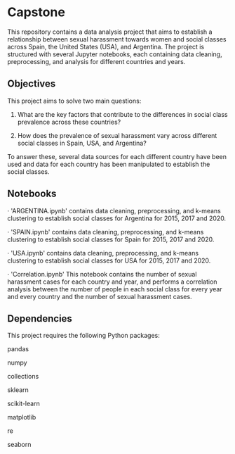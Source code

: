 # Capstone
This repository contains a data analysis project that aims to establish a relationship between sexual harassment towards women and social classes across Spain, the United States (USA), and Argentina. The project is structured with several Jupyter notebooks, each containing data cleaning, preprocessing, and analysis for different countries and years.

## Objectives
This project aims to solve two main questions:
  1. What are the key factors that contribute to the differences in social class prevalence across these countries?
  
  2. How does the prevalence of sexual harassment vary across different social classes in Spain, USA, and Argentina?

To answer these, several data sources for each different country have been used and data for each country has been manipulated to establish the social classes.


## Notebooks

  · 'ARGENTINA.ipynb' contains data cleaning, preprocessing, and k-means clustering to establish social classes for Argentina for 2015, 2017 and 2020.
  
  
  · 'SPAIN.ipynb' contains data cleaning, preprocessing, and k-means clustering to establish social classes for Spain for 2015, 2017 and 2020.
  
  
  · 'USA.ipynb' contains data cleaning, preprocessing, and k-means clustering to establish social classes for USA for 2015, 2017 and 2020.
  
  
  · 'Correlation.ipynb' This notebook contains the number of sexual harassment cases for each country and year, and performs a correlation analysis between the number of people in each social class for every year and every country and the number of sexual harassment cases.
  
  
## Dependencies
This project requires the following Python packages:

pandas

numpy

collections

sklearn

scikit-learn

matplotlib

re

seaborn
